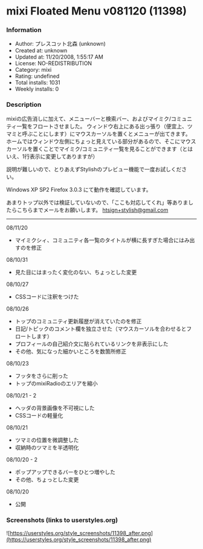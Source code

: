 # mixi Floated Menu v081120 (11398)

### Information
- Author: プレスコット北森 (unknown)
- Created at: unknown
- Updated at: 11/20/2008, 1:55:17 AM
- License: NO-REDISTRIBUTION
- Category: mixi
- Rating: undefined
- Total installs: 1031
- Weekly installs: 0


### Description
mixiの広告消しに加えて、メニューバーと検索バー、およびマイミク/コミュニティ一覧をフロートさせました。
ウィンドウ右上にある出っ張り（便宜上、ツマミと呼ぶことにします）にマウスカーソルを置くとメニューが出てきます。
ホームではウィンドウ左側にちょっと見えている部分があるので、そこにマウスカーソルを置くことでマイミク/コミュニティ一覧を見ることができます（とはいえ、1行表示に変更してありますが）

説明が難しいので、とりあえずStylishのプレビュー機能で一度お試しください。

Windows XP SP2
Firefox 3.0.3 にて動作を確認しています。


あまりトップ以外では検証していないので、「ここも対応してくれ」等ありましたらこちらまでメールをお願いします。
htsign+stylish@gmail.com

----

08/11/20
- マイミクシィ、コミュニティ各一覧のタイトルが横に長すぎた場合にはみ出すのを修正

08/10/31
- 見た目にはまったく変化のない、ちょっとした変更

08/10/27
- CSSコードに注釈をつけた

08/10/26
- トップのコミュニティ更新履歴が消えていたのを修正
- 日記/トピックのコメント欄を独立させた（マウスカーソルを合わせるとフロートします）
- プロフィールの自己紹介文に貼られているリンクを非表示にした
- その他、気になった細かいところを数箇所修正

08/10/23
- フッタをさらに削った
- トップのmixiRadioのエリアを縮小

08/10/21 - 2
- ヘッダの背景画像を不可視にした
- CSSコードの軽量化

08/10/21
- ツマミの位置を微調整した
- 収納時のツマミを半透明化

08/10/20 - 2
- ポップアップできるバーをひとつ増やした
- その他、ちょっとした変更

08/10/20
- 公開


### Screenshots (links to userstyles.org)
![https://userstyles.org/style_screenshots/11398_after.png](https://userstyles.org/style_screenshots/11398_after.png)


